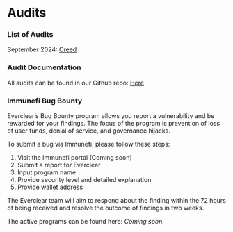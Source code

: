 # Audits

### List of Audits

September 2024: [Creed](https://github.com/everclearorg/audits/blob/main/reports/\[CREED]%202024-08%20Everclear%20Chimera%20Mitigations.pdf)

### Audit Documentation

All audits can be found in our Github repo: [Here](https://github.com/everclearorg/audits)

### **Immunefi Bug Bounty**

Everclear’s Bug Bounty program allows you report a vulnerability and be rewarded for your findings. The focus of the program is prevention of loss of user funds, denial of service, and governance hijacks.

To submit a bug via Immunefi, please follow these steps:

1. Visit the Immunefi portal (Coming soon)
2. Submit a report for Everclear
3. Input program name
4. Provide security level and detailed explanation
5. Provide wallet address

The Everclear team will aim to respond about the finding within the 72 hours of being received and resolve the outcome of findings in two weeks.

The active programs can be found here: _Coming soon._
